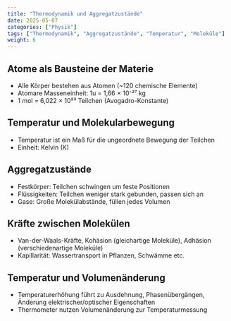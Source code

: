 ```yaml
---
title: "Thermodynamik und Aggregatzustände"
date: 2025-05-07
categories: ["Physik"]
tags: ["Thermodynamik", "Aggregatzustände", "Temperatur", "Moleküle"]
weight: 6
---
```


## Atome als Bausteine der Materie

- Alle Körper bestehen aus Atomen (~120 chemische Elemente)
- Atomare Masseneinheit: 1u = 1,66 × 10⁻²⁷ kg
- 1 mol = 6,022 × 10²³ Teilchen (Avogadro-Konstante)

## Temperatur und Molekularbewegung

- Temperatur ist ein Maß für die ungeordnete Bewegung der Teilchen
- Einheit: Kelvin (K)

## Aggregatzustände

- Festkörper: Teilchen schwingen um feste Positionen
- Flüssigkeiten: Teilchen weniger stark gebunden, passen sich an
- Gase: Große Molekülabstände, füllen jedes Volumen

## Kräfte zwischen Molekülen

- Van-der-Waals-Kräfte, Kohäsion (gleichartige Moleküle), Adhäsion (verschiedenartige Moleküle)
- Kapillarität: Wassertransport in Pflanzen, Schwämme etc.

## Temperatur und Volumenänderung

- Temperaturerhöhung führt zu Ausdehnung, Phasenübergängen, Änderung elektrischer/optischer Eigenschaften
- Thermometer nutzen Volumenänderung zur Temperaturmessung

